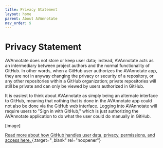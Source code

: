 ```yaml
---
title: Privacy Statement
layout: home
parent: About AVAnnotate
nav_order: 9
---
```

# Privacy Statement

AVAnnotate does not store or keep user data; instead, AVAnnotate acts as an intermediary between project authors and the normal functionality of GitHub. In other words, when a GitHub user authorizes the AVAnnotate app, they are not in anyway changing the privacy or security of a repository, or any other repositories within a GitHub organization; 
private repositories will still be private and can only be viewed by users authorized in GitHub. 

It is easiest to think about AVAnnotate as simply being an alternate interface to GitHub, meaning that nothing that is done in the AVAnnotate app could not also be done via the GitHub web interface. Logging into AVAnnotate will require users to "Sign in with GitHub," which is just authorizing the AVAnnotate application to do what the user
could do manually in GitHub.  

[image]

[Read more about how GitHub handles user data, privacy, permissions, and access here. ](https://docs.github.com/en/site-policy/privacy-policies/github-general-privacy-statement#private-repositories-github-access){:target="_blank" rel="noopener"}


